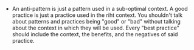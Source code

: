 - An anti-pattern is just a pattern used in a sub-optimal context. A good practice is just a practice used in the riht context. You shouldn't talk about patterns and practices being "good" or "bad" without talking about the context in which they will be used. Every "best practice" should include the context, the benefits, and the negatives of said practice.
